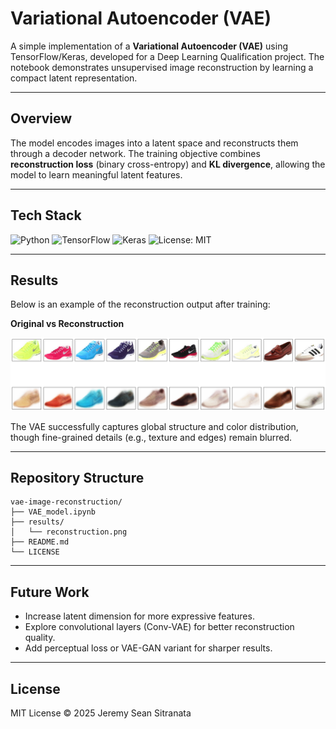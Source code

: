 # Variational Autoencoder (VAE)

A simple implementation of a **Variational Autoencoder (VAE)** using TensorFlow/Keras, developed for a Deep Learning Qualification project. The notebook demonstrates unsupervised image reconstruction by learning a compact latent representation.

---

## Overview

The model encodes images into a latent space and reconstructs them through a decoder network. The training objective combines **reconstruction loss** (binary cross-entropy) and **KL divergence**, allowing the model to learn meaningful latent features.

---

## Tech Stack

![Python](https://img.shields.io/badge/Python-3.10-blue)
![TensorFlow](https://img.shields.io/badge/TensorFlow-2.x-orange)
![Keras](https://img.shields.io/badge/Keras-API-red)
![License: MIT](https://img.shields.io/badge/License-MIT-yellow)

---

## Results

Below is an example of the reconstruction output after training:

**Original vs Reconstruction**

![Reconstruction Results](results/reconstruction.png)

The VAE successfully captures global structure and color distribution, though fine-grained details (e.g., texture and edges) remain blurred.

---

## Repository Structure

```
vae-image-reconstruction/
├── VAE_model.ipynb
├── results/
│   └── reconstruction.png
├── README.md
└── LICENSE
```

---

## Future Work

* Increase latent dimension for more expressive features.
* Explore convolutional layers (Conv-VAE) for better reconstruction quality.
* Add perceptual loss or VAE-GAN variant for sharper results.

---

## License

MIT License © 2025 Jeremy Sean Sitranata
